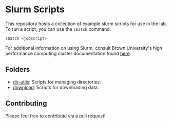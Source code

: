 # Slurm Scripts

This repository hosts a collection of example slurm scripts for use in the lab.
To run a script, you can use the `sbatch` command:

```shell
sbatch <jobscript>
```
For additional information on using Slurm, consult Brown University's high
performance computing cluster documentation found
[here](https://docs.ccv.brown.edu/oscar/submitting-jobs/batch).

## Folders

- [dir-utils](dir-utils): Scripts for managing directories.
- [download](download): Scripts for downloading data.

## Contributing

Please feel free to contribute via a pull request!
